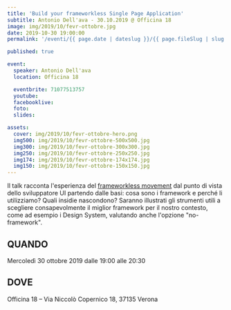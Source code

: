 ```yaml
---
title: 'Build your frameworkless Single Page Application'
subtitle: Antonio Dell'ava - 30.10.2019 @ Officina 18
image: img/2019/10/fevr-ottobre.jpg
date: 2019-10-30 19:00:00
permalink: '/eventi/{{ page.date | dateslug }}/{{ page.fileSlug | slug }}/index.html'

published: true

event:
  speaker: Antonio Dell'ava
  location: Officina 18

  eventbrite: 71077513757
  youtube:
  facebooklive:
  foto:
  slides:

assets:
  cover: img/2019/10/fevr-ottobre-hero.png
  img500: img/2019/10/fevr-ottobre-500x500.jpg
  img300: img/2019/10/fevr-ottobre-300x300.jpg
  img250: img/2019/10/fevr-ottobre-250x250.jpg
  img174: img/2019/10/fevr-ottobre-174x174.jpg
  img150: img/2019/10/fevr-ottobre-150x150.jpg
---
```


Il talk racconta l'esperienza del [frameworkless movement](https://github.com/frameworkless-movement/manifesto) dal punto di vista dello sviluppatore UI partendo dalle basi: cosa sono i framework e perché li utilizziamo? Quali insidie nascondono? Saranno illustrati gli strumenti utili a scegliere consapevolmente il miglior framework per il nostro contesto, come ad esempio i Design System, valutando anche l'opzione "no-framework".

## QUANDO

Mercoledì 30 ottobre 2019 dalle 19:00 alle 20:30

## DOVE

Officina 18 – Via Niccolò Copernico 18, 37135 Verona
